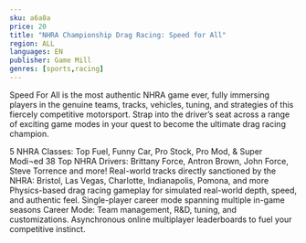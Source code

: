 ```yaml
---
sku: a6a8a
price: 20
title: "NHRA Championship Drag Racing: Speed for All"
region: ALL
languages: EN
publisher: Game Mill
genres: [sports,racing]
---
```

 Speed For All is the most authentic NHRA game ever, fully immersing players in the genuine teams, tracks, vehicles, tuning, and strategies of this fiercely competitive motorsport. Strap into the driver’s seat across a range of exciting game modes in your quest to become the ultimate drag racing champion.

5 NHRA Classes: Top Fuel, Funny Car, Pro Stock, Pro Mod, &amp; Super Modi¬ed
38 Top NHRA Drivers: Brittany Force, Antron Brown, John Force, Steve Torrence and more!
Real-world tracks directly sanctioned by the NHRA: Bristol, Las Vegas, Charlotte, Indianapolis, Pomona, and more
Physics-based drag racing gameplay for simulated real-world depth, speed, and authentic feel.
Single-player career mode spanning multiple in-game seasons
Career Mode: Team management, R&amp;D, tuning, and customizations.
Asynchronous online multiplayer leaderboards to fuel your competitive instinct.